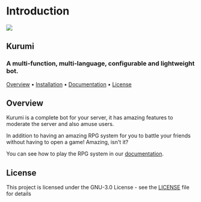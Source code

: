 # Introduction

 [![](https://camo.githubusercontent.com/2eb23121dafcdfe2b0897959042675f20fd7cab57bc1cce613d5cfbf712d7227/68747470733a2f2f692e696d6775722e636f6d2f666f44535170742e6a7067)](https://camo.githubusercontent.com/2eb23121dafcdfe2b0897959042675f20fd7cab57bc1cce613d5cfbf712d7227/68747470733a2f2f692e696d6775722e636f6d2f666f44535170742e6a7067)  


## Kurumi

### A multi-function, multi-language, configurable and lightweight bot.

 [Overview](https://docs.kurumi.live/#overview) • [Installation](https://docs.kurumi.live/installation) • [Documentation](https://docs.kurumi.live/) • [License](https://docs.kurumi.live/#license)

## Overview

Kurumi is a complete bot for your server, it has amazing features to moderate the server and also amuse users.

In addition to having an amazing RPG system for you to battle your friends without having to open a game! Amazing, isn't it?

You can see how to play the RPG system in our [documentation](https://docs.kurumi.live/).

## License

This project is licensed under the GNU-3.0 License - see the [LICENSE](https://github.com/KurumiBot/Kurumi/blob/main/LICENSE) file for details

